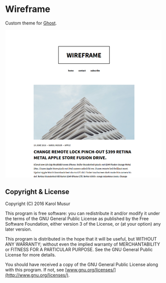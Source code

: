 # Wireframe

Custom theme for [Ghost](http://github.com/tryghost/ghost/).

![Screenshot](https://raw.githubusercontent.com/Wowu/wireframe-ghost-theme/master/screenshot.png)


## Copyright & License

Copyright (C) 2016 Karol Musur

This program is free software: you can redistribute it and/or modify
it under the terms of the GNU General Public License as published by
the Free Software Foundation, either version 3 of the License, or
(at your option) any later version.

This program is distributed in the hope that it will be useful,
but WITHOUT ANY WARRANTY; without even the implied warranty of
MERCHANTABILITY or FITNESS FOR A PARTICULAR PURPOSE.  See the
GNU General Public License for more details.

You should have received a copy of the GNU General Public License
along with this program.  If not, see [www.gnu.org/licenses/](http://www.gnu.org/licenses/).
